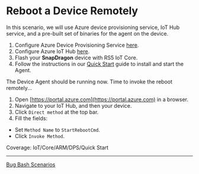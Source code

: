 # Reboot a Device Remotely

In this scenario, we will use Azure device provisioning service, IoT Hub service, and a pre-built set of binaries for the agent on the device.

1. Configure Azure Device Provisioning Service [here](configure-azure-dps.md).
2. Configure Azure IoT Hub [here](configure-azure-iothub.md).
3. Flash your **SnapDragon** device with RS5 IoT Core.
4. Follow the instructions in our [Quick Start](../device-agent/quick-start-with-dps.md) guide to install and start the Agent.

The Device Agent should be running now. Time to invoke the reboot remotely...

1. Open [https://portal.azure.com](https://portal.azure.com) in a browser.
2. Navigate to your IoT Hub, and then your device.
3. Click `Direct method` at the top bar.
4. Fill the fields:
  - Set `Method Name` to `StartRebootCmd`.
  - Click `Invoke Method`.

Coverage: IoT/Core/ARM/DPS/Quick Start

----

[Bug Bash Scenarios](bug-bash-scenarios.md)